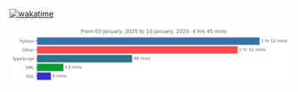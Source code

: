 [![wakatime](https://wakatime.com/badge/user/36b4c396-0651-4f56-bf2e-fe8a09ac7316.svg)](https://wakatime.com/@36b4c396-0651-4f56-bf2e-fe8a09ac7316)

<img src="https://github.com/DoguD/DoguD/blob/main/images/stat.svg"/>

